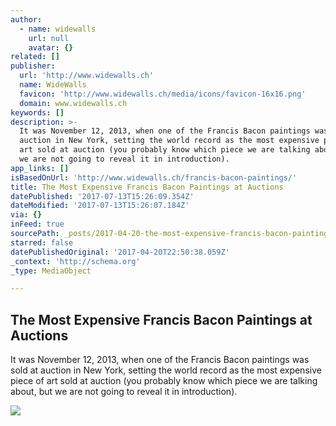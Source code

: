 ```yaml
---
author:
  - name: widewalls
    url: null
    avatar: {}
related: []
publisher:
  url: 'http://www.widewalls.ch'
  name: WideWalls
  favicon: 'http://www.widewalls.ch/media/icons/favicon-16x16.png'
  domain: www.widewalls.ch
keywords: []
description: >-
  It was November 12, 2013, when one of the Francis Bacon paintings was sold at
  auction in New York, setting the world record as the most expensive piece of
  art sold at auction (you probably know which piece we are talking about, but
  we are not going to reveal it in introduction).
app_links: []
isBasedOnUrl: 'http://www.widewalls.ch/francis-bacon-paintings/'
title: The Most Expensive Francis Bacon Paintings at Auctions
datePublished: '2017-07-13T15:26:09.354Z'
dateModified: '2017-07-13T15:26:07.184Z'
via: {}
inFeed: true
sourcePath: _posts/2017-04-20-the-most-expensive-francis-bacon-paintings-at-auctions.md
starred: false
datePublishedOriginal: '2017-04-20T22:50:38.059Z'
_context: 'http://schema.org'
_type: MediaObject

---
```

<article style=""><h1>The Most Expensive Francis Bacon Paintings at Auctions</h1><p>It was November 12, 2013, when one of the Francis Bacon paintings was sold at auction in New York, setting the world record as the most expensive piece of art sold at auction (you probably know which piece we are talking about, but we are not going to reveal it in introduction).</p><img src="http://d2jv9003bew7ag.cloudfront.net/uploads/Francis-Bacon-in-1976.jpg" /></article>